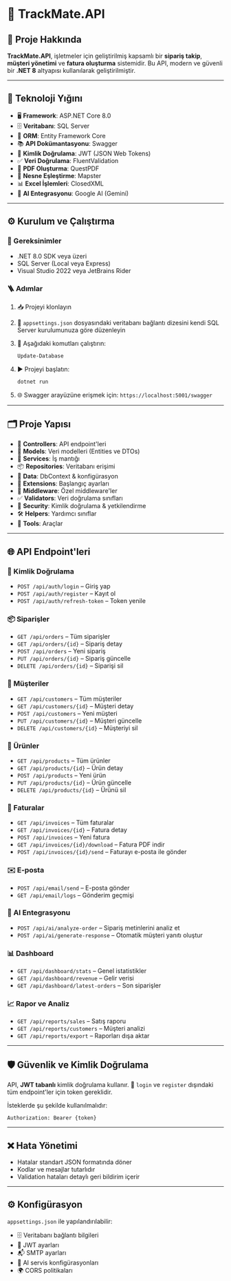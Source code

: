# 🚀 TrackMate.API

## 📌 Proje Hakkında

**TrackMate.API**, işletmeler için geliştirilmiş kapsamlı bir **sipariş takip**, **müşteri yönetimi** ve **fatura oluşturma** sistemidir. Bu API, modern ve güvenli bir **.NET 8** altyapısı kullanılarak geliştirilmiştir.

---

## 🧰 Teknoloji Yığını

- 🖥 **Framework**: ASP.NET Core 8.0  
- 🗄 **Veritabanı**: SQL Server  
- 🔄 **ORM**: Entity Framework Core  
- 📚 **API Dokümantasyonu**: Swagger  
- 🔐 **Kimlik Doğrulama**: JWT (JSON Web Tokens)  
- ✅ **Veri Doğrulama**: FluentValidation  
- 📄 **PDF Oluşturma**: QuestPDF  
- 🔧 **Nesne Eşleştirme**: Mapster  
- 📊 **Excel İşlemleri**: ClosedXML  
- 🧠 **AI Entegrasyonu**: Google AI (Gemini) 

---

## ⚙️ Kurulum ve Çalıştırma

### 📝 Gereksinimler

- .NET 8.0 SDK veya üzeri  
- SQL Server (Local veya Express)  
- Visual Studio 2022 veya JetBrains Rider  

### 🪜 Adımlar

1. 📥 Projeyi klonlayın  
2. 🔧 `appsettings.json` dosyasındaki veritabanı bağlantı dizesini kendi SQL Server kurulumunuza göre düzenleyin  
3. 🧱 Aşağıdaki komutları çalıştırın:
   ```bash
   Update-Database
   ```

4. ▶️ Projeyi başlatın:
   ```bash
   dotnet run
   ```
5. 🌐 Swagger arayüzüne erişmek için:
   `https://localhost:5001/swagger`

---

## 🗂 Proje Yapısı

* 📁 **Controllers**: API endpoint'leri
* 🧱 **Models**: Veri modelleri (Entities ve DTOs)
* 🧠 **Services**: İş mantığı
* 📦 **Repositories**: Veritabanı erişimi
* 💾 **Data**: DbContext & konfigürasyon
* 🧩 **Extensions**: Başlangıç ayarları
* 🧱 **Middleware**: Özel middleware'ler
* ✅ **Validators**: Veri doğrulama sınıfları
* 🔐 **Security**: Kimlik doğrulama & yetkilendirme
* 🛠 **Helpers**: Yardımcı sınıflar
* 🧰 **Tools**: Araçlar

---

## 🌐 API Endpoint'leri

### 🔐 Kimlik Doğrulama

* `POST /api/auth/login` – Giriş yap
* `POST /api/auth/register` – Kayıt ol
* `POST /api/auth/refresh-token` – Token yenile

### 📦 Siparişler

* `GET /api/orders` – Tüm siparişler
* `GET /api/orders/{id}` – Sipariş detay
* `POST /api/orders` – Yeni sipariş
* `PUT /api/orders/{id}` – Sipariş güncelle
* `DELETE /api/orders/{id}` – Siparişi sil

### 👥 Müşteriler

* `GET /api/customers` – Tüm müşteriler
* `GET /api/customers/{id}` – Müşteri detay
* `POST /api/customers` – Yeni müşteri
* `PUT /api/customers/{id}` – Müşteri güncelle
* `DELETE /api/customers/{id}` – Müşteriyi sil

### 🛒 Ürünler

* `GET /api/products` – Tüm ürünler
* `GET /api/products/{id}` – Ürün detay
* `POST /api/products` – Yeni ürün
* `PUT /api/products/{id}` – Ürün güncelle
* `DELETE /api/products/{id}` – Ürünü sil

### 🧾 Faturalar

* `GET /api/invoices` – Tüm faturalar
* `GET /api/invoices/{id}` – Fatura detay
* `POST /api/invoices` – Yeni fatura
* `GET /api/invoices/{id}/download` – Fatura PDF indir
* `POST /api/invoices/{id}/send` – Faturayı e-posta ile gönder

### ✉️ E-posta

* `POST /api/email/send` – E-posta gönder
* `GET /api/email/logs` – Gönderim geçmişi

### 🤖 AI Entegrasyonu

* `POST /api/ai/analyze-order` – Sipariş metinlerini analiz et
* `POST /api/ai/generate-response` – Otomatik müşteri yanıtı oluştur

### 📊 Dashboard

* `GET /api/dashboard/stats` – Genel istatistikler
* `GET /api/dashboard/revenue` – Gelir verisi
* `GET /api/dashboard/latest-orders` – Son siparişler

### 📈 Rapor ve Analiz

* `GET /api/reports/sales` – Satış raporu
* `GET /api/reports/customers` – Müşteri analizi
* `GET /api/reports/export` – Raporları dışa aktar

---

## 🛡 Güvenlik ve Kimlik Doğrulama

API, **JWT tabanlı** kimlik doğrulama kullanır.
🔑 `login` ve `register` dışındaki tüm endpoint'ler için token gereklidir.

İsteklerde şu şekilde kullanılmalıdır:

```
Authorization: Bearer {token}
```

---

## ❌ Hata Yönetimi

* Hatalar standart JSON formatında döner
* Kodlar ve mesajlar tutarlıdır
* Validation hataları detaylı geri bildirim içerir

---

## ⚙️ Konfigürasyon

`appsettings.json` ile yapılandırılabilir:

* 🗄 Veritabanı bağlantı bilgileri
* 🔐 JWT ayarları
* 📬 SMTP ayarları
* 🧠 AI servis konfigürasyonları
* 🌍 CORS politikaları
